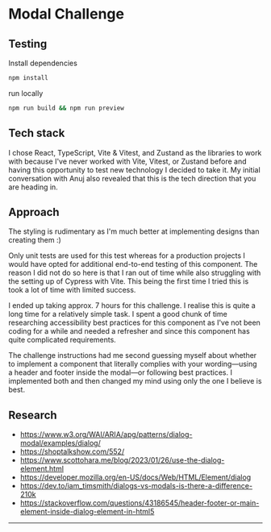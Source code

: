 # Modal Challenge

<!-- [Visit demo](https://jdwillemse.github.io/modal-challenge/) -->

## Testing

Install dependencies

```bash
npm install
```

run locally

```bash
npm run build && npm run preview
```

## Tech stack

I chose React, TypeScript, Vite & Vitest, and Zustand as the libraries to work with because I've never worked with Vite, Vitest, or Zustand before and having this opportunity to test new technology I decided to take it. My initial conversation with Anuj also revealed that this is the tech direction that you are heading in.

## Approach

The styling is rudimentary as I'm much better at implementing designs than creating them :)

Only unit tests are used for this test whereas for a production projects I would have opted for additional end-to-end testing of this component. The reason I did not do so here is that I ran out of time while also struggling with the setting up of Cypress with Vite. This being the first time I tried this is took a lot of time with limited success.

I ended up taking approx. 7 hours for this challenge. I realise this is quite a long time for a relatively simple task. I spent a good chunk of time researching accessibility best practices for this component as I've not been coding for a while and needed a refresher and since this component has quite complicated requirements.

The challenge instructions had me second guessing myself about whether to implement a component that literally complies with your wording—using a header and footer inside the modal—or following best practices. I implemented both and then changed my mind using only the one I believe is best.

## Research

- https://www.w3.org/WAI/ARIA/apg/patterns/dialog-modal/examples/dialog/
- https://shoptalkshow.com/552/
- https://www.scottohara.me/blog/2023/01/26/use-the-dialog-element.html
- https://developer.mozilla.org/en-US/docs/Web/HTML/Element/dialog
- https://dev.to/iam_timsmith/dialogs-vs-modals-is-there-a-difference-210k
- https://stackoverflow.com/questions/43186545/header-footer-or-main-element-inside-dialog-element-in-html5

---
